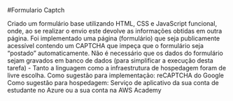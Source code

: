 #Formulario Captch

Criado um formulário base utilizando HTML, CSS e JavaScript funcional, onde, ao se realizar o envio
este devolve as informações obtidas em outra página.
Foi implementado uma página (formulário) que seja publicamente acessível contendo um CAPTCHA que impeça 
que o formulário seja “postado” automaticamente. 
Não é necessário que os dados do formulário sejam gravados em banco de dados (para simplificar a execução
desta tarefa) - Tanto a linguagem como a infraestrutura de hospedagem foram de livre escolha. 
Como sugestão para implementação: reCAPTCHA do Google 
Como sugestão para hospedagem: Serviço de aplicativo da sua conta de estudante no Azure ou a sua conta na AWS Academy
